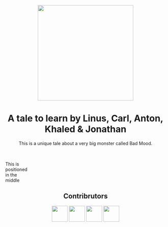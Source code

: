 <p align="center">
  <img src="https://www.pinclipart.com/picdir/big/13-134576_stock-market-monster-clip-art-scary-monster-png.png" width="300">
  <h1 align="center">A tale to learn by Linus, Carl, Anton, Khaled & Jonathan</h1>
  <p align="center">This is a unique tale about a very big monster called Bad Mood.<p>
</p>

  <br>
  <br>

<div style="display:table;width:30px;height:60px;">
  <div style="display:table-cell;height:30px;">This is positioned in the middle</div>
</div>

<p align="center">
  <h2 align="center">Contribrutors</h2>
  <center>
  <img src="https://avatars1.githubusercontent.com/u/54643453?s=400&v=4" width="50">
  <img src="https://avatars1.githubusercontent.com/u/56957032?s=400&v=4" width="50">
  <img src="https://avatars1.githubusercontent.com/u/54643453?s=400&v=4" width="50">
  <img src="https://avatars1.githubusercontent.com/u/56957032?s=400&v=4" width="50">
  </center>
</p>